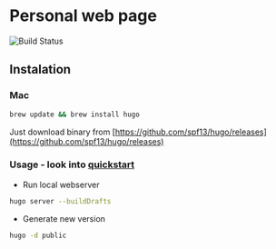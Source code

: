 # Personal web page

![Build Status](https://github.com/ruzickap/petr.ruzicka.dev/workflows/hugo-build/badge.svg)

## Instalation

### Mac

```bash
brew update && brew install hugo
```

Just download binary from [https://github.com/spf13/hugo/releases](https://github.com/spf13/hugo/releases)

### Usage - look into [quickstart](https://gohugo.io/overview/quickstart/)

- Run local webserver

```bash
hugo server --buildDrafts
```

- Generate new version

```bash
hugo -d public
```
